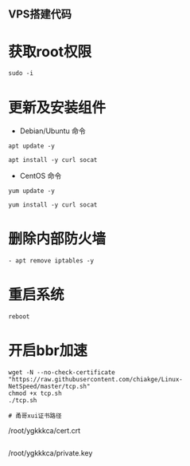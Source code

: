 ## VPS搭建代码
# 获取root权限
```
sudo -i
```
# 更新及安装组件
- Debian/Ubuntu 命令
```
apt update -y
```
```
apt install -y curl socat
```
- CentOS 命令
```
yum update -y
```
```
yum install -y curl socat
```
# 删除内部防火墙
```
- apt remove iptables -y
```
# 重启系统
```
reboot
```
# 开启bbr加速
```
wget -N --no-check-certificate "https://raw.githubusercontent.com/chiakge/Linux-NetSpeed/master/tcp.sh"
chmod +x tcp.sh
./tcp.sh

# 甬哥xui证书路径

```
/root/ygkkkca/cert.crt
```

```
/root/ygkkkca/private.key
```
